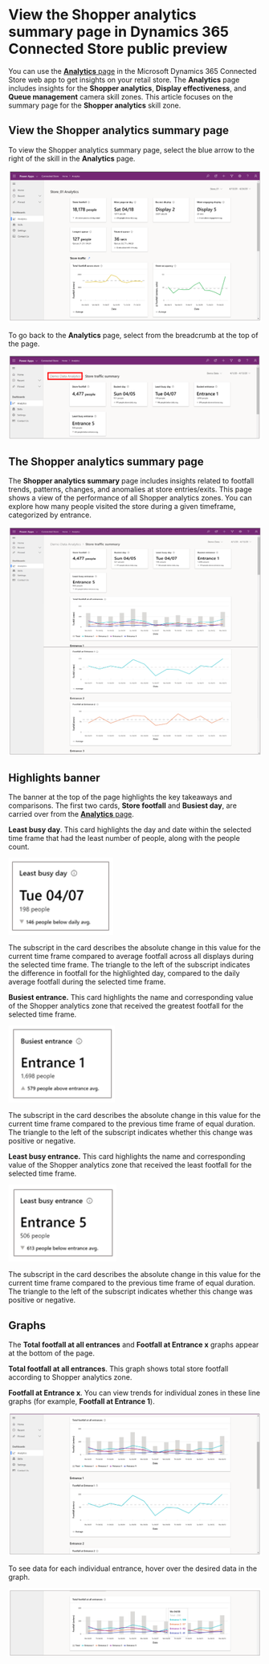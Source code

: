 

# View the Shopper analytics summary page in Dynamics 365 Connected Store public preview

You can use the [**Analytics** page](web-app-get-insights.md) in the Microsoft Dynamics 365 Connected Store web app to get insights on your retail store. The **Analytics** page includes insights for the **Shopper analytics**, **Display effectiveness**, and **Queue management** camera skill zones. This article focuses on the summary page for the **Shopper analytics** skill zone. 

## View the Shopper analytics summary page

To view the Shopper analytics summary page, select the blue arrow to the right of the skill in the **Analytics** page. 

![Blue arrow to select to see a summary page](media/analytics-16.PNG "Blue arrow to select to see a summary page")

To go back to the **Analytics** page, select from the breadcrumb at the top of the page.

![Breadcrumb to select to go back to the Analytics page](media/analytics-17.PNG "Breadcrumb to select to go back to the Analytics page")

## The Shopper analytics summary page

The **Shopper analytics summary** page includes insights related to footfall trends, patterns, changes, and anomalies at store 
entries/exits. This page shows a view of the performance of all Shopper analytics zones. You can explore how many people visited 
the store during a given timeframe, categorized by entrance.

![Shopper analytics summary page](media/analytics-18.PNG "Shopper analytics summary page")

## Highlights banner

The banner at the top of the page highlights the key takeaways and comparisons. The first two cards, **Store footfall** and **Busiest day**, are carried over from the [**Analytics** page](web-app-get-insights.md). 

**Least busy day**. This card highlights the day and date within the selected time frame that had the least number of people, 
along with the people count. 

![Least busy day card](media/analytics-19.PNG "Least busy day card")

The subscript in the card describes the absolute change in this value for the current time frame compared to average footfall across all 
displays during the selected time frame. The triangle to the left of the subscript indicates the difference in footfall for the 
highlighted day, compared to the daily average footfall during the selected time frame. 

**Busiest entrance.** This card highlights the name and corresponding value of the Shopper analytics zone that received the greatest 
footfall for the selected time frame. 

![Busest entrance card](media/analytics-20.PNG "Busiest entrance card")

The subscript in the card describes the absolute change in this value for the current time frame compared to the previous time frame of equal duration. The triangle to the left of the subscript indicates whether this change was positive or negative. 

**Least busy entrance.** This card highlights the name and corresponding value of the Shopper analytics zone that received the least 
footfall for the selected time frame. 

![Least busy entrance card](media/analytics-21.PNG "Least busy entrance card")

The subscript in the card describes the absolute change in this value for the current time frame compared to the previous time frame of equal duration. The triangle to the left of the subscript indicates whether this change was positive or negative. 

## Graphs

The **Total footfall at all entrances** and **Footfall at Entrance x** graphs appear at the bottom of the page.

**Total footfall at all entrances**. This graph shows total store footfall according to Shopper analytics zone. 

**Footfall at Entrance x**. You can view trends for individual zones in these line graphs (for example, **Footfall at Entrance 1**).

![Footfall and Entrance 1 example](media/analytics-22.PNG "Footfall at Entrance 1 example")

To see data for each individual entrance, hover over the desired data in the graph.

![Data for individual entrance](media/analytics-23.PNG "Data for individual entrance")
